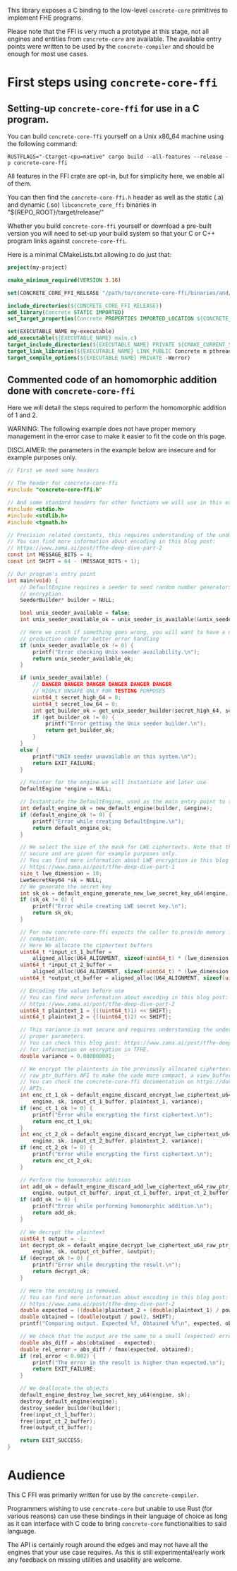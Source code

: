 This library exposes a C binding to the low-level `concrete-core` primitives to implement FHE programs.

Please note that the FFI is very much a prototype at this stage, not all engines and entities from `concrete-core` are available. The available entry points were written to be used by the `concrete-compiler` and should be enough for most use cases.

# First steps using `concrete-core-ffi`

## Setting-up `concrete-core-ffi` for use in a C program.

You can build `concrete-core-ffi` yourself on a Unix x86_64 machine using the following command:

```shell
RUSTFLAGS="-Ctarget-cpu=native" cargo build --all-features --release -p concrete-core-ffi
```

All features in the FFI crate are opt-in, but for simplicity here, we enable all of them.

You can then find the `concrete-core-ffi.h` header as well as the static (.a) and dynamic (.so) `libconcrete_core_ffi` binaries in "${REPO_ROOT}/target/release/"

Whether you build `concrete-core-ffi` yourself or download a pre-built version you will need to set-up your build system so that your C or C++ program links against `concrete-core-ffi`.

Here is a minimal CMakeLists.txt allowing to do just that:

```cmake
project(my-project)

cmake_minimum_required(VERSION 3.16)

set(CONCRETE_CORE_FFI_RELEASE "/path/to/concrete-core-ffi/binaries/and/header")

include_directories(${CONCRETE_CORE_FFI_RELEASE})
add_library(Concrete STATIC IMPORTED)
set_target_properties(Concrete PROPERTIES IMPORTED_LOCATION ${CONCRETE_CORE_FFI_RELEASE}/libconcrete_core_ffi.a)

set(EXECUTABLE_NAME my-executable)
add_executable(${EXECUTABLE_NAME} main.c)
target_include_directories(${EXECUTABLE_NAME} PRIVATE ${CMAKE_CURRENT_SOURCE_DIR})
target_link_libraries(${EXECUTABLE_NAME} LINK_PUBLIC Concrete m pthread dl)
target_compile_options(${EXECUTABLE_NAME} PRIVATE -Werror)
```

## Commented code of an homomorphic addition done with `concrete-core-ffi`

Here we will detail the steps required to perform the homomorphic addition of 1 and 2.

WARNING: The following example does not have proper memory management in the error case to make it easier to fit the code on this page.

DISCLAIMER: the parameters in the example below are insecure and for example purposes only.

```c
// First we need some headers

// The header for concrete-core-ffi
#include "concrete-core-ffi.h"

// And some standard headers for other functions we will use in this example
#include <stdio.h>
#include <stdlib.h>
#include <tgmath.h>

// Precision related constants, this requires understanding of the underlying cryptography.
// You can find more information about encoding in this blog post:
// https://www.zama.ai/post/tfhe-deep-dive-part-2
const int MESSAGE_BITS = 4;
const int SHIFT = 64 - (MESSAGE_BITS + 1);

// Our program's entry point
int main(void) {
    // DefaultEngine requires a seeder to seed random number generators for key generation and
    // encryption.
    SeederBuilder* builder = NULL;

    bool unix_seeder_available = false;
    int unix_seeder_available_ok = unix_seeder_is_available(&unix_seeder_available);

    // Here we crash if something goes wrong, you will want to have a different behavior in your
    // production code for better error handling
    if (unix_seeder_available_ok != 0) {
        printf("Error checking Unix seeder availability.\n");
        return unix_seeder_available_ok;
    }

    if (unix_seeder_available) {
        // DANGER DANGER DANGER DANGER DANGER DANGER
        // HIGHLY UNSAFE ONLY FOR TESTING PURPOSES
        uint64_t secret_high_64 = 0;
        uint64_t secret_low_64 = 0;
        int get_builder_ok = get_unix_seeder_builder(secret_high_64, secret_low_64, &builder);
        if (get_builder_ok != 0) {
            printf("Error getting the Unix seeder builder.\n");
            return get_builder_ok;
        }
    }
    else {
        printf("UNIX seeder unavailable on this system.\n");
        return EXIT_FAILURE;
    }

    // Pointer for the engine we will instantiate and later use
    DefaultEngine *engine = NULL;

    // Instantiate the DefaultEngine, used as the main entry point to the concrete-core API
    int default_engine_ok = new_default_engine(builder, &engine);
    if (default_engine_ok != 0) {
        printf("Error while creating DefaultEngine.\n");
        return default_engine_ok;
    }

    // We select the size of the mask for LWE ciphertexts. Note that theses parameters are not
    // secure and are given for example purposes only.
    // You can find more information about LWE encryption in this blog post:
    // https://www.zama.ai/post/tfhe-deep-dive-part-1
    size_t lwe_dimension = 10;
    LweSecretKey64 *sk = NULL;
    // We generate the secret key
    int sk_ok = default_engine_generate_new_lwe_secret_key_u64(engine, lwe_dimension, &sk);
    if (sk_ok != 0) {
        printf("Error while creating LWE secret key.\n");
        return sk_ok;
    }

    // For now concrete-core-ffi expects the caller to provide memory for the ciphertexts used during
    // computation.
    // Here We allocate the ciphertext buffers
    uint64_t *input_ct_1_buffer =
        aligned_alloc(U64_ALIGNMENT, sizeof(uint64_t) * (lwe_dimension + 1));
    uint64_t *input_ct_2_buffer =
        aligned_alloc(U64_ALIGNMENT, sizeof(uint64_t) * (lwe_dimension + 1));
    uint64_t *output_ct_buffer = aligned_alloc(U64_ALIGNMENT, sizeof(uint64_t) * (lwe_dimension + 1));

    // Encoding the values before use
    // You can find more information about encoding in this blog post:
    // https://www.zama.ai/post/tfhe-deep-dive-part-2
    uint64_t plaintext_1 = {((uint64_t)1) << SHIFT};
    uint64_t plaintext_2 = {((uint64_t)2) << SHIFT};

    // This variance is not secure and requires understanding the underlying cryptography to choose
    // proper parameters.
    // You can check this blog post: https://www.zama.ai/post/tfhe-deep-dive-part-1
    // for information on encryption in TFHE.
    double variance = 0.000000001;

    // We encrypt the plaintexts in the previously allocated ciphertext buffers, here we use the
    // raw_ptr_buffers API to make the code more compact, a view_buffers API is also available.
    // You can check the concrete-core-ffi documentation on https://docs.rs for more information on those
    // APIs.
    int enc_ct_1_ok = default_engine_discard_encrypt_lwe_ciphertext_u64_raw_ptr_buffers(
        engine, sk, input_ct_1_buffer, plaintext_1, variance);
    if (enc_ct_1_ok != 0) {
        printf("Error while encrypting the first ciphertext.\n");
        return enc_ct_1_ok;
    }
    int enc_ct_2_ok = default_engine_discard_encrypt_lwe_ciphertext_u64_raw_ptr_buffers(
        engine, sk, input_ct_2_buffer, plaintext_2, variance);
    if (enc_ct_2_ok != 0) {
        printf("Error while encrypting the first ciphertext.\n");
        return enc_ct_2_ok;
    }

    // Perform the homomorphic addition
    int add_ok = default_engine_discard_add_lwe_ciphertext_u64_raw_ptr_buffers(
        engine, output_ct_buffer, input_ct_1_buffer, input_ct_2_buffer, lwe_dimension);
    if (add_ok != 0) {
        printf("Error while performing homomorphic addition.\n");
        return add_ok;
    }

    // We decrypt the plaintext
    uint64_t output = -1;
    int decrypt_ok = default_engine_decrypt_lwe_ciphertext_u64_raw_ptr_buffers(
        engine, sk, output_ct_buffer, &output);
    if (decrypt_ok != 0) {
        printf("Error while decrypting the result.\n");
        return decrypt_ok;
    }

    // Here the encoding is removed.
    // You can find more information about encoding in this blog post:
    // https://www.zama.ai/post/tfhe-deep-dive-part-2
    double expected = ((double)plaintext_2 + (double)plaintext_1) / pow(2, SHIFT);
    double obtained = (double)output / pow(2, SHIFT);
    printf("Comparing output. Expected %f, Obtained %f\n", expected, obtained);

    // We check that the output are the same to a small (expected) error.
    double abs_diff = abs(obtained - expected);
    double rel_error = abs_diff / fmax(expected, obtained);
    if (rel_error < 0.002) {
        printf("The error in the result is higher than expected.\n");
        return EXIT_FAILURE;
    }

    // We deallocate the objects
    default_engine_destroy_lwe_secret_key_u64(engine, sk);
    destroy_default_engine(engine);
    destroy_seeder_builder(builder);
    free(input_ct_1_buffer);
    free(input_ct_2_buffer);
    free(output_ct_buffer);

    return EXIT_SUCCESS;
}
```

# Audience

This C FFI was primarily written for use by the `concrete-compiler`.

Programmers wishing to use `concrete-core` but unable to use Rust (for various reasons) can use these bindings in their language of choice as long as it can interface with C code to bring `concrete-core` functionalities to said language.

The API is certainly rough around the edges and may not have all the engines that your use case requires. As this is still experimental/early work any feedback on missing utilities and usability are welcome.


